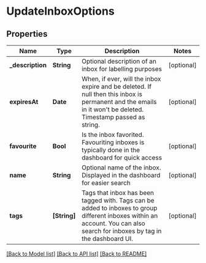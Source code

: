 # UpdateInboxOptions

## Properties
Name | Type | Description | Notes
------------ | ------------- | ------------- | -------------
**_description** | **String** | Optional description of an inbox for labelling purposes | [optional] 
**expiresAt** | **Date** | When, if ever, will the inbox expire and be deleted. If null then this inbox is permanent and the emails in it won&#39;t be deleted. Timestamp passed as string. | [optional] 
**favourite** | **Bool** | Is the inbox favorited. Favouriting inboxes is typically done in the dashboard for quick access | [optional] 
**name** | **String** | Optional name of the inbox. Displayed in the dashboard for easier search | [optional] 
**tags** | **[String]** | Tags that inbox has been tagged with. Tags can be added to inboxes to group different inboxes within an account. You can also search for inboxes by tag in the dashboard UI. | [optional] 

[[Back to Model list]](../README.md#documentation-for-models) [[Back to API list]](../README.md#documentation-for-api-endpoints) [[Back to README]](../README.md)


